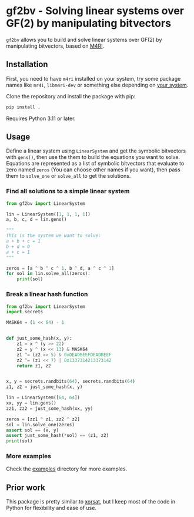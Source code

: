 # gf2bv - Solving linear systems over GF(2) by manipulating bitvectors

`gf2bv` allows you to build and solve linear systems over GF(2) by manipulating bitvectors, based on [M4RI](https://github.com/malb/m4ri).

## Installation

First, you need to have `m4ri` installed on your system, try some package names like `mr4i`, `libm4ri-dev` or something else depending on [your system](https://repology.org/project/libm4ri/versions).

Clone the repository and install the package with pip:

```bash
pip install .
```

Requires Python 3.11 or later.

## Usage

Define a linear system using `LinearSystem` and get the symbolic bitvectors with `gens()`, then use the them to build the equations you want to solve. Equations are represented as a list of symbolic bitvectors that evaluate to zero named `zeros` (You can choose other names if you want), then pass them to `solve_one` or `solve_all` to get the solutions.

### Find all solutions to a simple linear system

```python
from gf2bv import LinearSystem

lin = LinearSystem([1, 1, 1, 1])
a, b, c, d = lin.gens()

"""
This is the system we want to solve:
a + b + c = 1
b + d = 0
a + c = 1
"""

zeros = [a ^ b ^ c ^ 1, b ^ d, a ^ c ^ 1]
for sol in lin.solve_all(zeros):
    print(sol)
```

### Break a linear hash function

```python
from gf2bv import LinearSystem
import secrets

MASK64 = (1 << 64) - 1


def just_some_hash(x, y):
    z1 = x ^ (y >> 22)
    z2 = y ^ (x << 13) & MASK64
    z1 ^= (z2 >> 5) & 0xDEADBEEFDEADBEEF
    z2 ^= (z1 << 7) | 0x1337314213373142
    return z1, z2


x, y = secrets.randbits(64), secrets.randbits(64)
z1, z2 = just_some_hash(x, y)

lin = LinearSystem([64, 64])
xx, yy = lin.gens()
zz1, zz2 = just_some_hash(xx, yy)

zeros = [zz1 ^ z1, zz2 ^ z2]
sol = lin.solve_one(zeros)
assert sol == (x, y)
assert just_some_hash(*sol) == (z1, z2)
print(sol)
```

### More examples

Check the [examples](examples) directory for more examples.

## Prior work

This package is pretty similar to [xorsat](https://github.com/Lydxn/xorsat), but I keep most of the code in Python for flexibility and ease of use.
